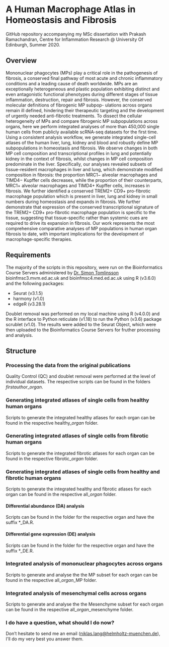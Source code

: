 # A Human Macrophage Atlas in Homeostasis and Fibrosis
GitHub repository accompanying my MSc dissertation with Prakash Ramachandran, Centre for Inflammation Research @ University Of Edinburgh, Summer 2020.

## Overview 

Mononuclear phagocytes (MPs) play a critical role in the pathogenesis of fibrosis, a conserved final pathway of most acute and chronic inflammatory conditions and a leading cause of death worldwide. 
MPs are an exceptionally heterogeneous and plastic population exhibiting distinct and even antagonistic functional phenotypes during different stages of tissue inflammation, destruction, repair and fibrosis. 
However, the conserved molecular definitions of fibrogenic MP subpop- ulations across organs remain ill defined, hindering their therapeutic targeting and the development of urgently needed anti-fibrotic treatments. 
To dissect the cellular heterogeneity of MPs and compare fibrogenic MP subpopulations across organs, here we perform integrated analyses of more than 450,000 single human cells from publicly available scRNA-seq datasets for the first time. 
Using a consistent analysis workflow, we generate integrated single-cell atlases of the human liver, lung, kidney and blood and robustly define MP subpopulations in homeostasis and fibrosis. 
We observe changes in both MP cell composition and transcriptional profiles in lung and potentially kidney in the context of fibrosis, whilst changes in MP cell composition predominate in the liver.
Specifically, our analyses revealed subsets of tissue-resident macrophages in liver and lung, which demonstrate modified composition in fibrosis: 
the proportion MRC1− alveolar macrophages and TIMD4− Kupffer cells decreases, while the proportion of their counterparts, MRC1+ alveolar macrophages and TIMD4+ Kupffer cells, increases in fibrosis. 
We further identified a conserved TREM2+ CD9+ pro-fibrotic macrophage population which is present in liver, lung and kidney in small numbers during homeostasis and expands in fibrosis. 
We further demonstrate that expression of the conserved transcriptional signature of the TREM2+ CD9+ pro-fibrotic macrophage population is specific to the tissue, suggesting that tissue-specific rather than systemic cues are required to drive its expansion in fibrosis.
Our work represents the most comprehensive comparative analyses of MP populations in human organ fibrosis to date, with important implications for the development of macrophage-specific therapies.

## Requirements

The majority of the scripts in this repository, were run on the Bioinformatics Course Servers administered by [Dr. Simon Tomlinsson](mailto:simon.tomlinson@ed.ac.uk)
bioinfmsc3.mvm.ed.ac.uk and bioinfmsc4.med.ed.ac.uk using R (v3.6.0) and the following packages:

- Seurat (v3.1.5)
- harmony (v1.0)
- edgeR (v3.28.1)

Doublet removal was performed on my local machine using R (v4.0.0) and the R interface to Python reticulate (v1.18) to run the Python (v3.6) package scrublet (v1.0). 
The results were added to the Seurat Object, which were then uploaded to the Bioinformatics Course Servers for fruther processing and analysis.

## Structure

### Processing the data from the original publications
Quality Control (QC) and doublet removal were performed at the level of individual datasets. The respective scripts can be found in the folders *firstauthor*_*organ*.

### Generating integrated atlases of single cells from healthy human organs
Scripts to generate the integrated healthy atlases for each organ can be found in the respective healthy_*organ* folder.

### Generating integrated atlases of single cells from fibrotic human organs
Scripts to generate the integrated fibrotic atlases for each organ can be found in the respective fibrotic_*organ* folder.

### Generating integrated atlases of single cells from healthy and fibrotic human organs
Scripts to generate the integrated healthy and fibrotic atlases for each organ can be found in the respective all_*organ* folder.

#### Differential abundance (DA) analysis 
Scripts can be found in the folder for the respective organ and have the suffix *_DA.R.

#### Differential gene expression (DE) analysis
Scripts can be found in the folder for the respective organ and have the suffix *_DE.R.

### Integrated analysis of mononuclear phagocytes across organs
Scripts to generate and analyse the the MP subset for each organ can be found in the respective all_*organ*_MP folder.

### Integrated analysis of mesenchymal cells across organs
Scripts to generate and analyse the the Mesenchyme subset for each organ can be found in the respective all_*organ*_mesenchyme folder.

### I do have a question, what should I do now?
Don’t hesitate to send me an email (niklas.lang@helmholtz-muenchen.de), I'll do my very best you answer them.

